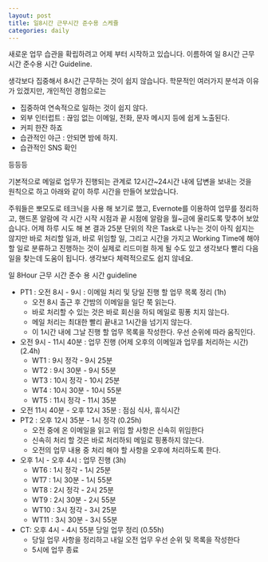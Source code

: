 ```yaml
---
layout: post
title: 일8시간 근무시간 준수용 스케쥴
categories: daily
---
```


새로운 업무 습관을 확립하려고 어제 부터 시작하고 있습니다.
이름하여 일 8시간 근무시간 준수용 시간 Guideline.

생각보다 집중해서 8시간 근무하는 것이 쉽지 않습니다. 학문적인 여러가지 분석과 이유가 있겠지만, 개인적인 경험으로는 

- 집중하여 연속적으로 일하는 것이 쉽지 않다.
- 외부 인터럽트 : 끊임 없는 이메일, 전화, 문자 메시지 등에 쉽게 노출된다.
- 커피 한잔 하죠
- 습관적인 야근 : 안되면 밤에 하지.
- 습관적인 SNS 확인

등등등

기본적으로 메일로 업무가 진행되는 관계로 12시간~24시간 내에 답변을 보내는 것을 원칙으로 하고 아래와 같이 하루 시간을 만들어 보았습니다.

주워들은 뽀모도로 테크닉을 사용 해 보기로 했고, Evernote를 이용하여 업무를 정리하고, 핸드폰 알람에 각 시간 시작 시점과 끝 시점에 알람을 월~금에 울리도록 맞추어 보았습니다.
어제 하루 시도 해 본 결과
25분 단위의 작은 Task로 나누는 것이 아직 쉽지는 않지만 바로 처리할 일과, 바로 위임할 일,  그리고 시간을 가지고 Working Time에 해야 할 일로 분류하고 진행하는 것이 실제로 리드미컬 하게 될 수도 있고 생각보다 빨리 다음 일을 찾는데 도움이 됩니다.
생각보다 체력적으로도 쉽지 않네요.

일 8Hour 근무 시간 준수 용 시간 guideline

* PT1 : 오전 8시 - 9시 : 이메일 처리 및 당일 진행 할 업무 목록 정리 (1h)
	* 오전 8시 출근 후 간밤의 이메일을 일단 쭉 읽는다.
	* 바로 처리할 수 있는 것은 바로 회신을 하되 메일로 핑퐁 치지 않는다. 
	* 메일 처리는 최대한 빨리 끝내고 1시간을 넘기지 않는다.
	* 이 1시간 내에 그날 진행 할 업무 목록을 작성한다. 우선 순위에 따라 움직인다.
* 오전 9시 - 11시 40분 : 업무 진행 (어제 오후의 이메일과 업무를 처리하는 시간) (2.4h)
	* WT1 : 9시 정각 - 9시 25분
	* WT2 :  9시 30분 - 9시 55분
	* WT3 :  10시 정각 - 10시 25분
	* WT4 :  10시 30분 - 10시 55분
	* WT5 :  11시 정각 - 11시 35분
* 오전 11시 40분 - 오후 12시 35분 : 점심 식사, 휴식시간
* PT2 : 오후 12시 35분  - 1시 정각 (0.25h)
	* 오전 중에 온 이메일을 읽고 위임 할 사항은 신속히 위임한다
	* 신속히 처리 할 것은 바로 처리하되 메일로 핑퐁하지 않는다.
	* 오전의 업무 내용 중 처리 해야 할 사항을 오후에 처리하도록 한다.
* 오후 1시 - 오후 4시 : 업무 진행 (3h)
	* WT6 :  1시 정각 - 1시 25분
	* WT7 :  1시 30분 - 1시 55분
	* WT8 :  2시 정각 - 2시 25분
	* WT9 :  2시 30분 - 2시 55분
	* WT10 :  3시 정각 - 3시 25분
	* WT11 :  3시 30분 - 3시 55분
* CT: 오후 4시 - 4시 55분 당일 업무 정리 (0.55h)
	* 당일 업무 사항을 정리하고 내일 오전 업무 우선 순위 및 목록을 작성한다
	* 5시에 업무 종료
